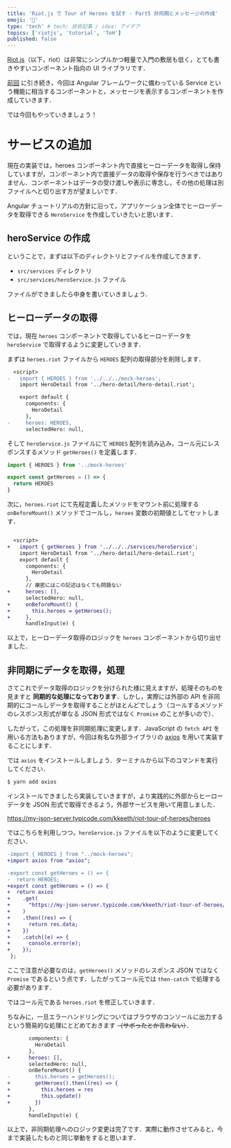 ```yaml
---
title: 'Riot.js で Tour of Heroes を試す - Part5 非同期とメッセージの作成'
emoji: '📝'
type: 'tech' # tech: 技術記事 / idea: アイデア
topics: ['riotjs', 'tutorial', 'ToH']
published: false
---
```


[Riot.js](https://riot.js.org/)（以下，riot）は非常にシンプルかつ軽量で入門の敷居も低く，とても書きやすいコンポーネント指向の UI ライブラリです．

[前回](https://zenn.dev/kkeeth/articles/riotjs_tour_of_hero_04) に引き続き，今回は Angular フレームワークに備わっている Service という機能に相当するコンポーネントと，メッセージを表示するコンポーネントを作成していきます．

では今回もやっていきましょう！

# サービスの追加

現在の実装では，heroes コンポーネント内で直接ヒーローデータを取得し保持していますが，コンポーネント内で直接データの取得や保存を行うべきではありません．コンポーネントはデータの受け渡しや表示に専念し，その他の処理は別ファイルへと切り出す方が望ましいです．

Angular チュートリアルの方針に沿って，アプリケーション全体でヒーローデータを取得できる `HeroService` を作成していきたいと思います．

## heroService の作成

ということで，まずは以下のディレクトリとファイルを作成してきます．

- `src/services` ディレクトリ
- `src/services/heroService.js` ファイル

ファイルができましたら中身を書いていきましょう．

## ヒーローデータの取得

では，現在 `heroes` コンポーネントで取得しているヒーローデータを `heroService` で取得するように変更していきます．

まずは `heroes.riot` ファイルから `HEROES` 配列の取得部分を削除します．

```diff
  <script>
-   import { HEROES } from '../../../mock-heroes';
    import HeroDetail from '../hero-detail/hero-detail.riot';

    export default {
      components: {
        HeroDetail
      },
-     heroes: HEROES,
      selectedHero: null,
```

そして `heroService.js` ファイルにて `HEROES` 配列を読み込み，コール元にレスポンスするメソッド `getHeroes()` を定義します．

```js
import { HEROES } from '../mock-heroes'

export const getHeroes = () => {
  return HEROES
}
```

次に，`heroes.riot` にて先程定義したメソッドをマウント前に処理する `onBeforeMount()` メソッドでコールし，`heroes` 変数の初期値としてセットします．

```diff

  <script>
+   import { getHeroes } from '../../../services/heroService';
    import HeroDetail from '../hero-detail/hero-detail.riot';
    export default {
      components: {
        HeroDetail
      },
      // 厳密にはこの記述はなくても問題ない
+     heroes: [],
      selectedHero: null,
+     onBeforeMount() {
+       this.heroes = getHeroes();
+     },
      handleInput(e) {
```

以上で，ヒーローデータ取得のロジックを `heroes` コンポーネントから切り出せました．

## 非同期にデータを取得，処理

さてこれでデータ取得のロジックを分けられた様に見えますが，処理そのものを見ますと **同期的な処理になっております**．しかし，実際には外部の API を非同期的にコールしデータを取得することがほとんどでしょう（コールするメソッドのレスポンス形式が単なる JSON 形式ではなく `Promise` のことが多いので）．

したがって，この処理を非同期処理に変更します．JavaScript の `fetch API` を用いる方法もありますが，今回は有名な外部ライブラリの [axios](https://www.npmjs.com/package/axios) を用いて実装することにします．

では `axios` をインストールしましょう．ターミナルから以下のコマンドを実行してください．

```bash
$ yarn add axios
```

インストールできましたら実装していきますが，より実践的に外部からヒーローデータを JSON 形式で取得できるよう，外部サービスを用いて用意しました．

https://my-json-server.typicode.com/kkeeth/riot-tour-of-heroes/heroes

ではこちらを利用しつつ，`heroService.js` ファイルを以下のように変更してください．

```diff
-import { HEROES } from "../mock-heroes";
+import axios from "axios";

-export const getHeroes = () => {
-  return HEROES;
+export const getHeroes = () => {
+  return axios
+    .get(
+      "https://my-json-server.typicode.com/kkeeth/riot-tour-of-heroes/heroes"
+    )
+    .then((res) => {
+      return res.data;
+    })
+    .catch((e) => {
+      console.error(e);
+    });
 };
```

ここで注意が必要なのは，`getHeroes()` メソッドのレスポンス JSON ではなく `Promise` であるという点です．したがってコール元では `then-catch` で処理する必要があります．

ではコール元である `heroes.riot` を修正していきます．

ちなみに，一旦エラーハンドリングについてはブラウザのコンソールに出力するという簡易的な処理にとどめておきます ~~（サボったとか言わない）~~．

```diff
       components: {
         HeroDetail
       },
+      heroes: [],
       selectedHero: null,
       onBeforeMount() {
-        this.heroes = getHeroes();
+        getHeroes().then((res) => {
+          this.heroes = res
+          this.update()
+        })
       },
       handleInput(e) {
```

以上で，非同期処理へのロジック変更は完了です．実際に動作させてみると，今まで実装したものと同じ挙動をすると思います．
